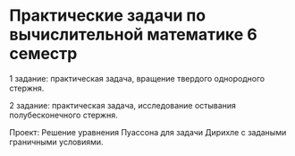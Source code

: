 # Практические задачи по вычислительной математике 6 семестр
1 задание: практическая задача, вращение твердого однородного стержня.

2 задание: практическая задача, исследование остывания полубесконечного стержня.

Проект: Решение уравнения Пуассона для задачи Дирихле с задаными граничными условиями.
